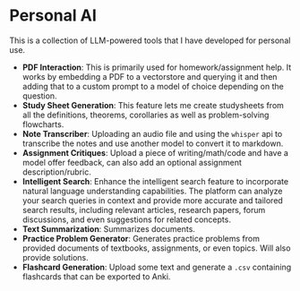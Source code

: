 # Personal AI

This is a collection of LLM-powered tools that I have developed for personal use. 

* **PDF Interaction**: This is primarily used for homework/assignment help. It works by embedding a PDF to a vectorstore and querying it and then adding that to a custom prompt to a model of choice depending on the question.
* **Study Sheet Generation**: This feature lets me create studysheets from all the definitions, theorems, corollaries as well as problem-solving flowcharts.
* **Note Transcriber**: Uploading an audio file and using the `whisper` api to transcribe the notes and use another model to convert it to markdown.
* **Assignment Critiques**: Upload a piece of writing/math/code and have a model offer feedback, can also add an optional assignment description/rubric.
* **Intelligent Search**: Enhance the intelligent search feature to incorporate natural language understanding capabilities. The platform can analyze your search queries in context and provide more accurate and tailored search results, including relevant articles, research papers, forum discussions, and even suggestions for related concepts.
* **Text Summarization**: Summarizes documents.
* **Practice Problem Generator**: Generates practice problems from provided documents of textbooks, assignments, or even topics. Will also provide solutions.
* **Flashcard Generation**: Upload some text and generate a `.csv` containing flashcards that can be exported to Anki.
